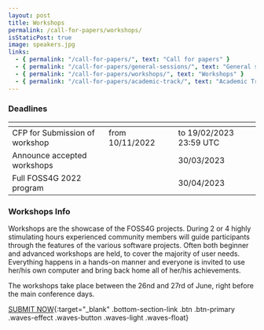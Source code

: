 ```yaml
---
layout: post
title: Workshops
permalink: /call-for-papers/workshops/
isStaticPost: true
image: speakers.jpg
links:
  - { permalink: "/call-for-papers/", text: "Call for papers" }
  - { permalink: "/call-for-papers/general-sessions/", text: "General sessions" }
  - { permalink: "/call-for-papers/workshops/", text: "Workshops" }
  - { permalink: "/call-for-papers/academic-track/", text: "Academic Track" }
---
```


### Deadlines

| <!-- -->                              | <!-- -->               | <!-- -->                |
| ------------------------------------- | ---------------------- | ----------------------- |
| CFP for Submission of workshop &emsp; | from 10/11/2022 &emsp; | to 19/02/2023 23:59 UTC |
| Announce accepted workshops &emsp;    |                        | 30/03/2023              |
| Full FOSS4G 2022 program &emsp;       |                        | 30/04/2023              |

### Workshops Info

Workshops are the showcase of the FOSS4G projects. During 2 or 4 highly stimulating hours experienced community members will guide participants through the features of the various software projects. Often both beginner and advanced workshops are held, to cover the majority of user needs. Everything happens in a hands-on manner and everyone is invited to use her/his own computer and bring back home all of her/his achievements.

The workshops take place between the 26nd and 27rd of June, right before the main conference days.

[SUBMIT NOW](https://talks.osgeo.org/foss4g-2023-workshop/cfp){:target="_blank" .bottom-section-link .btn .btn-primary .waves-effect .waves-button .waves-light .waves-float}
